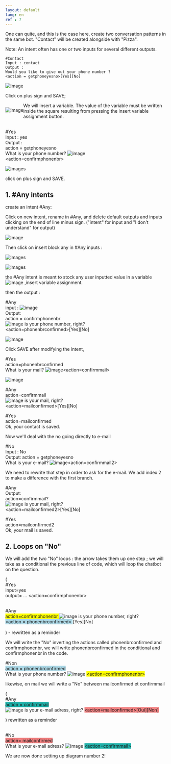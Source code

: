 ```yaml
---
layout: default
lang: en
ref : 7
---
```


One can quite, and this is the case here, create two conversation patterns in the same bot. "Contact" will be created alongside with "Pizza".

Note: An intent often has one or two inputs for several different outputs.

    #Contact
    Input : contact
    Output : 
    Would you like to give out your phone number ?
    <action = getphoneyesno>[Yes][No]

![image](/assets/images/Contact-getphoneyesno-en.png)


Click on plus sign and SAVE;


<div style="float:left" markdown="1">

 ![image](/assets/images/assignment.png) 
</div> We will insert a variable. The value of the variable must be written inside the square resulting from pressing the insert variable assignment button.<br>


<br>#Yes<br>
Input : yes<br>
Output :<br>
action = getphoneyesno <br>
What is your phone number? ![image](/assets/images/phonenbr.png)<br>
<action=confirmphonenbr>

![images](/assets/images/yes-confirmphonenbr.png)

click on plus sign and SAVE.


## 1. #Any intents 

create an intent #Any:

Click on new intent, rename in #Any, and delete default outputs and inputs clicking on the end of line minus sign. ("intent" for input and "I don't understand" for output)

![image](assets/images/any-empty.png)

Then click on insert block any in #Any inputs :

![images](assets/images/any-block-input.png)


![images](assets/images/at-any-in-input.png)


the #Any intent is meant to stock any user inputted value in a variable ![image](/assets/images/assignment.png) ,insert variable assignment.

then the output :


#Any<br>
input : ![image](assets/images/at-any.png)<br>
Output:<br>
action = confirmphonenbr<br>
![image](assets/images/phonenbr.png) is your phone number, right?<br>
<action=phonenbrconfirmed>[Yes][No]<br>

![image](/assets/images/Any-phonenbrconfirmed-en.png)

Click SAVE after modifying the intent,


#Yes<br>
action=phonenbrconfirmed<br>
What is your mail? ![image](assets/images/mail.png)<action=confirmmail><br>

![image](/assets/images/Yes-confirmmail.png)

#Any<br>
action=confirmmail<br>
![image](assets/images/mail.png) is your mail, right?<br>
<action=mailconfirmed>[Yes][No]<br>



#Yes<br>
action=mailconfirmed<br>
Ok, your contact is saved.<br>


Now we'll deal with the no going directly to e-mail


#No<br>
Input : No<br>
Output:
action = getphoneyesno<br>
What is your e-mail? ![image](/assets/images/mail.png)<action=confirmmail2><br>

We need to rewrite that step in order to ask for the e-mail. We add index 2 to make a difference with the first branch. 

#Any<br>
Output:<br>
action=confirmmail?<br>
![image](/assets/images/mail.png) is your mail, right?<br>
<action=mailconfirmed2>[Yes][No]<br>

#Yes<br>
action=mailconfirmed2<br>
Ok, your mail is saved.<br>


## 2. Loops on "No"

We will add the two "No" loops : the arrow takes them up one step ; we will take as a conditional the previous line of code, which will loop the chatbot on the question.


(<br>
    #Yes<br>
    input=yes<br>
    output= ... <action=confirmphonenbr><br><br>

#Any<br>
<span style="background-color: #FFFF00"> action=confirmphonenbr </span>
![image](\assets\images\phonenbr.png) is your phone number, right?<br>
<span style="background-color:lightblue">&lt;action = phonenbrconfirmed&gt; </span>[Yes][No]<br><br>
 ) - rewritten as a reminder

 We will write the "No" inverting the actions called phonenbrconfirmed and confirmphonenbr, we will write phonenbrconfirmed in the conditional and confirmphonenbr in the code.


#Non<br>
<span style="background-color:lightblue">action = phonenbrconfirmed </span><br>
What is your phone number? ![image](/assets/images/phonenbr.png)
<span style="background-color: #FFFF00"> <action=confirmphonenbr> </span>

likewise, on mail we will write a "No" between mailconfirmed et confirmmail

(<br>
    #Any<br>
<span style="background-color: lightseagreen">action = confirmmail</span><br>
![image](/assets/images/mail.png) is your e-mail adress, right?
<span style="background-color: lightcoral">&lt;action=mailconfirmed&gt;[Oui][Non]</span><br>

) rewritten as a reminder<br><br>


#No<br>
<span style="background-color: lightcoral">action= mailconfirmed</span><br>
What is your e-mail adress?
![image](/assets/images/mail.png)  <span style="background-color: lightseagreen"><!--(mail=*)-->&lt;action=confirmmail&gt;</span>


We are now done setting up diagram number 2!


